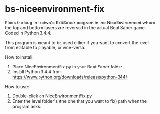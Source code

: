 # bs-niceenvironment-fix
Fixes the bug in Ikeiwa's EditSaber program in the NiceEnvironment where the top and bottom lasers are reversed in the actual Beat Saber game.  Coded in Python 3.4.4.

This program is meant to be used either if you want to convert the level from editable to playable, or vice-versa.

How to install:
  1. Place NiceEnvironmentFix.py in your Beat Saber folder.
  2. Install Python 3.4.4 from https://www.python.org/downloads/release/python-344/

How to use:
  1. Double-click on NiceEnvironmentFix.py
  2. Enter the level folder's (the one that you want to fix) path when the program asks.
